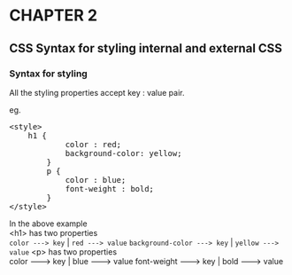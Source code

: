 # CHAPTER 2
## CSS Syntax for styling internal and external CSS

### Syntax for styling

All the styling properties accept key : value pair.

eg.
<pre>
&lt;style&gt;
    h1 {
            color : red;
            background-color: yellow;
        }
        p {
            color : blue;
            font-weight : bold;
        }
&lt;/style&gt;
</pre>

In the above example<br>
&lt;h1&gt; has two properties <br>
`color ---> key` | `red ---> value`
`background-color ---> key` | `yellow ---> value`
&lt;p&gt; has two properties <br>
color ---> key | blue ---> value
font-weight ---> key | bold ---> value
